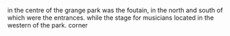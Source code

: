 in the centre of the grange park was the foutain, in the north and south of which were the entrances. while the stage for musicians located in the western of the park. corner 